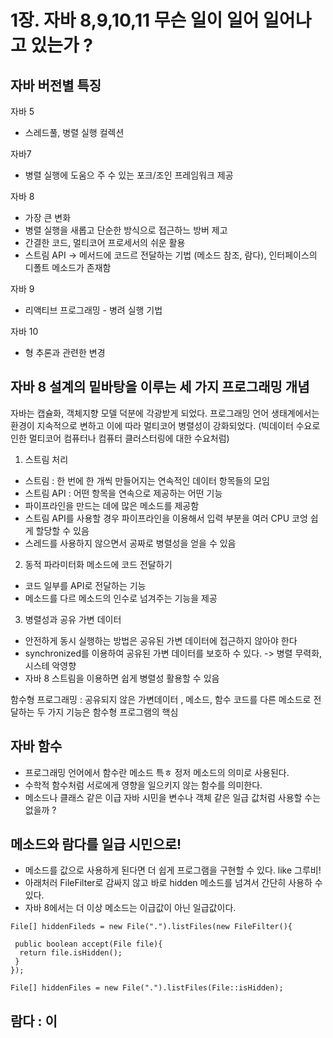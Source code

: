# 1장. 자바 8,9,10,11 무슨 일이 일어 일어나고 있는가 ? 
## 자바 버전별 특징

자바 5
* 스레드풀, 병렬 실행 컬렉션

자바7 
* 병렬 실행에 도움으 주 수 있는 포크/조인 프레임워크 제공


자바 8
* 가장 큰 변화
* 병렬 실행을 새롭고 단순한 방식으로 접근하느 방버 제고
* 간결한 코드, 멀티코어 프로세서의 쉬운 활용
* 스트림 API -> 메서드에 코드르 전달하는 기법 (메소드 참조, 람다), 인터페이스의 디폴트 메소드가 존재함

자바 9
* 리액티브 프로그래밍 - 병려 실행 기법

자바 10
* 형 추론과 관련한 변경


## 자바 8 설계의 밑바탕을 이루는 세 가지 프로그래밍 개념

자바는 캡슐화, 객체지향 모델 덕분에 각광받게 되었다. 프로그래밍 언어 생태계에서는 환경이 지속적으로 변하고 이에 따라 멀티코어 병렬성이 강화되었다. 
(빅데이터 수요로 인한 멀티코어 컴퓨터나 컴퓨터 클러스터링에 대한 수요처럼)

1. 스트림 처리 
  * 스트림 : 한 번에 한 개씩 만들어지는 연속적인 데이터 항목들의 모임
  * 스트림 API : 어떤 항목을 연속으로 제공하는 어떤 기능
  * 파이프라인을 만드는 데에 많은 메소드를 제공함
  * 스트림 API를 사용할 경우 파이프라인을 이용해서 입력 부분을 여러 CPU 코엉 쉽게 할당할 수 있음
  * 스레드를 사용하지 않으면서 공짜로 병렬성을 얻을 수 있음

2. 동적 파라미터화 메소드에 코드 전달하기
  * 코드 일부를 API로 전달하는 기능
  * 메소드를 다르 메소드의 인수로 넘겨주는 기능을 제공

3. 병렬성과 공유 가변 데이터
  * 안전하게 동시 실행하는 방법은 공유된 가변 데이터에 접근하지 않아야 한다
  * synchronized를 이용하여 공유된 가변 데이터를 보호하 수 있다. -> 병렬 무력화, 시스테 악영향
  * 자바 8 스트림을 이용하면 쉽게 병렬성 활용할 수 있음


함수형 프로그래밍 : 공유되지 않은 가변데이터 , 메소드, 함수 코드를 다른 메소드로 전달하는 두 가지 기능은 함수형 프로그램의 핵심

## 자바 함수
* 프로그래밍 언어에서 함수란 메소드 특ㅎ 정저 메소드의 의미로 사용된다.
* 수학적 함수처럼 서로에게 영향을 일으키지 않는 함수를 의미한다.
* 메소드나 클래스 같은 이급 자바 시민을 변수나 객체 같은 일급 값처럼 사용할 수는 없을까 ?


## 메소드와 람다를 일급 시민으로!
* 메소드를 값으로 사용하게 된다면 더 쉽게 프로그램을 구현할 수 있다. like 그루비!
* 아래처러 FileFilter로 감싸지 않고 바로 hidden 메소드를 넘겨서 간단히 사용하 수 있다.
* 자바 8에서는 더 이상 메소드는 이급값이 아닌 일급값이다.

```
File[] hiddenFileds = new File(".").listFiles(new FileFilter(){
  
 public boolean accept(File file){
  return file.isHidden();
 }
});

File[] hiddenFiles = new File(".").listFiles(File::isHidden);
```

## 람다 : 이
  
